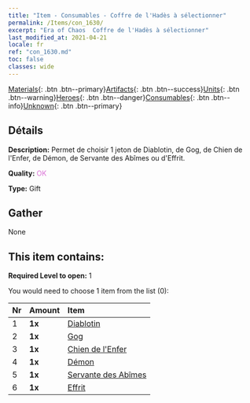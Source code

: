 ```yaml
---
title: "Item - Consumables - Coffre de l'Hadès à sélectionner"
permalink: /Items/con_1630/
excerpt: "Era of Chaos  Coffre de l'Hadès à sélectionner"
last_modified_at: 2021-04-21
locale: fr
ref: "con_1630.md"
toc: false
classes: wide
---
```

 [Materials](/fr/Items/){: .btn .btn--primary}[Artifacts](/fr/Items/Artifacts/){: .btn .btn--success}[Units](/fr/Items/Units/){: .btn .btn--warning}[Heroes](/fr/Items/Heroes/){: .btn .btn--danger}[Consumables](/fr/Items/Consumables/){: .btn .btn--info}[Unknown](/fr/Items/Unknown/){: .btn .btn--primary}

## Détails
 **Description:** Permet de choisir 1 jeton de Diablotin, de Gog, de Chien de l'Enfer, de Démon, de Servante des Abîmes ou d'Effrit.

 **Quality:** <span style="color: #DA70D6">OK</span>

 **Type:** Gift

## Gather

  None

## This item contains:

 **Required Level to open:** 1

 You would need to choose 1 item from the list (0):

  | Nr | Amount |     Item    |
  |:---|:-------|:------------|
  | 1 |  **1x** | [Diablotin](/fr/Items/unt_226/) |  | 
  | 2 |  **1x** | [Gog](/fr/Items/unt_227/) |  | 
  | 3 |  **1x** | [Chien de l'Enfer](/fr/Items/unt_228/) |  | 
  | 4 |  **1x** | [Démon](/fr/Items/unt_229/) |  | 
  | 5 |  **1x** | [Servante des Abîmes](/fr/Items/unt_230/) |  | 
  | 6 |  **1x** | [Effrit](/fr/Items/unt_231/) |  | 
